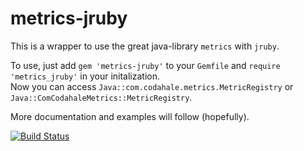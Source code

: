 metrics-jruby
=============

This is a wrapper to use the great java-library `metrics` with `jruby`.

To use, just add `gem 'metrics-jruby'` to your `Gemfile` and `require
'metrics_jruby'` in your initalization.  
Now you can access `Java::com.codahale.metrics.MetricRegistry` or
`Java::ComCodahaleMetrics::MetricRegistry`.

More documentation and examples will follow (hopefully).

[![Build Status](https://travis-ci.org/rynr/metrics-jruby.svg?branch=master)](https://travis-ci.org/rynr/metrics-jruby)
